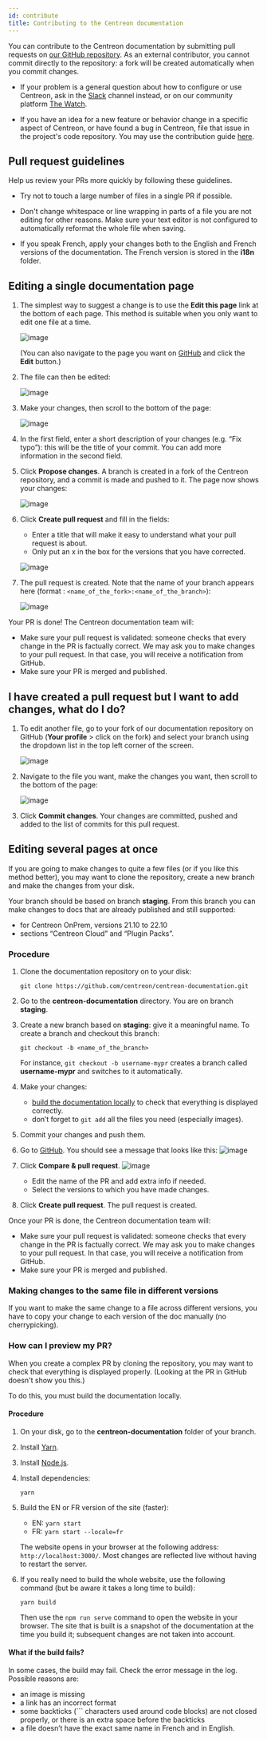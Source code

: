 ```yaml
---
id: contribute
title: Contributing to the Centreon documentation
---
```


You can contribute to the Centreon documentation by submitting pull requests on [our GitHub repository](https://github.com/centreon/centreon-documentation). As an external contributor, you cannot commit directly to the repository: a fork will be created automatically when you commit changes.

* If your problem is a general question about how to configure or use Centreon, ask in the [Slack](https://centreon.github.io/register-slack/) channel instead, or on our community platform [The Watch](https://thewatch.centreon.com/).

* If you have an idea for a new feature or behavior change in a specific aspect of Centreon, or have found a bug in Centreon, file that issue in the project's code repository. You may use the contribution guide [here](https://github.com/centreon/.github/blob/master/CONTRIBUTING.md).

## Pull request guidelines

Help us review your PRs more quickly by following these guidelines.

* Try not to touch a large number of files in a single PR if possible.

* Don't change whitespace or line wrapping in parts of a file you are not editing for other reasons. Make sure your text editor is not configured to automatically reformat the whole file when saving.

* If you speak French, apply your changes both to the English and French versions of the documentation. The French version is stored in the **i18n** folder.

## Editing a single documentation page

1. The simplest way to suggest a change is to use the **Edit this page** link at the bottom of each page. This method is suitable when you only want to edit one file at a time.

   ![image](../assets/resources/edit_this_page.png)

   (You can also navigate to the page you want on [GitHub](https://github.com/centreon/centreon-documentation) and click the **Edit** button.)

2. The file can then be edited:

   ![image](../assets/resources/editable_page.png)

3. Make your changes, then scroll to the bottom of the page:

   ![image](../assets/resources/propose_changes.png)

4. In the first field, enter a short description of your changes (e.g. “Fix typo”): this will be the title of your commit. You can add more information in the second field.
5. Click **Propose changes**. A branch is created in a fork of the Centreon repository, and a commit is made and pushed to it. The page now shows your changes:

   ![image](../assets/resources/propose_changes2.png)

6. Click **Create pull request** and fill in the fields:

   * Enter a title that will make it easy to understand what your pull request is about.
   * Only put an x in the box for the versions that you have corrected.

    ![image](../assets/resources/open_pr.png)

7. The pull request is created. Note that the name of your branch appears here (format : `<name_of_the_fork>:<name_of_the_branch>`):

    ![image](../assets/resources/pr_with_branch_name.png)

Your PR is done! The Centreon documentation team will:

* Make sure your pull request is validated: someone checks that every change in the PR is factually correct. We may ask you to make changes to your pull request. In that case, you will receive a notification from GitHub.
* Make sure your PR is merged and published.

## I have created a pull request but I want to add changes, what do I do?

1. To edit another file, go to your fork of our documentation repository on GitHub (**Your profile** > click on the fork) and select your branch using the dropdown list in the top left corner of the screen.

   ![image](../assets/resources/edit_branch.png)

2. Navigate to the file you want, make the changes you want, then scroll to the bottom of the page:

   ![image](../assets/resources/commit_to_branch.png)

3. Click **Commit changes**. Your changes are committed, pushed and added to the list of commits for this pull request.

## Editing several pages at once

If you are going to make changes to quite a few files (or if you like this method better), you may want to clone the repository, create a new branch and make the changes from your disk.

Your branch should be based on branch **staging**. From this branch you can make changes to docs that are already published and still supported:

* for Centreon OnPrem, versions 21.10 to 22.10
* sections “Centreon Cloud” and “Plugin Packs”.

### Procedure

1. Clone the documentation repository on to your disk:

   ```shell
   git clone https://github.com/centreon/centreon-documentation.git
   ```

2. Go to the **centreon-documentation** directory. You are on branch **staging**.
3. Create a new branch based on **staging**: give it a meaningful name. To create a branch and checkout this branch:

   ```shell
   git checkout -b <name_of_the_branch>
   ```

   For instance, `git checkout -b username-mypr` creates a branch called **username-mypr** and switches to it automatically.

4. Make your changes:

   * [build the documentation locally](#how-can-i-preview-my-pr) to check that everything is displayed correctly.
   * don’t forget to `git add` all the files you need (especially images).
5. Commit your changes and push them.
6. Go to [GitHub](https://github.com/centreon/centreon-documentation). You should see a message that looks like this:
   ![image](../assets/resources/compare_and_pull_request1.png)

7. Click **Compare & pull request**.
   ![image](../assets/resources/compare_and_pull_request2.png)

   * Edit the name of the PR and add extra info if needed.
   * Select the versions to which you have made changes.
8. Click **Create pull request**. The pull request is created.

Once your PR is done, the Centreon documentation team will:

* Make sure your pull request is validated: someone checks that every change in the PR is factually correct. We may ask you to make changes to your pull request. In that case, you will receive a notification from GitHub.
* Make sure your PR is merged and published.

### Making changes to the same file in different versions

If you want to make the same change to a file across different versions, you have to copy your change to each version of the doc manually (no cherrypicking).

### How can I preview my PR?

When you create a complex PR by cloning the repository, you may want to check that everything is displayed properly. (Looking at the PR in GitHub doesn't show you this.)

To do this, you must build the documentation locally.

#### Procedure

1. On your disk, go to the **centreon-documentation** folder of your branch.
2. Install [Yarn](https://classic.yarnpkg.com/lang/en/docs/install/#windows-stable).
3. Install [Node.js](https://nodejs.org/en/download/).
4. Install dependencies:

   ```shell
   yarn
   ```

5. Build the EN or FR version of the site (faster):
   * EN: `yarn start`
   * FR: `yarn start --locale=fr`

   The website opens in your browser at the following address: `http://localhost:3000/`.
   Most changes are reflected live without having to restart the server.
6. If you really need to build the whole website, use the following command (but be aware it takes a long time to build):

   ```shell
   yarn build
   ```

   Then use the `npm run serve` command to open the website in your browser. The site that is built is a snapshot of the documentation at the time you build it; subsequent changes are not taken into account.

#### What if the build fails?

In some cases, the build may fail. Check the error message in the log. Possible reasons are:

* an image is missing
* a link has an incorrect format
* some backticks (``` characters used around code blocks) are not closed properly, or there is an extra space before the backticks
* a file doesn’t have the exact same name in French and in English.
